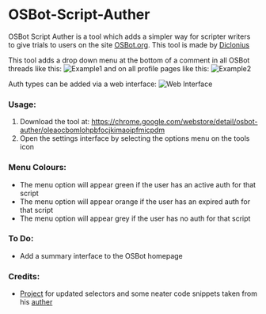# OSBot-Script-Auther
OSBot Script Auther is a tool which adds a simpler way for scripter writers to give trials to users on the site [OSBot.org](https://OSBot.org).
This tool is made by [Diclonius](https://osbot.org/forum/profile/655-diclonius/)

This tool adds a drop down menu at the bottom of a comment in all OSBot threads like this:
![Example1](http://i.imgur.com/39JzCEk.png "Example 1")
and on all profile pages like this:
![Example2](https://i.imgur.com/BzFmNMi.png "Example 2")

Auth types can be added via a web interface:
![Web Interface](http://i.imgur.com/UbSceh2.png "Web Interface")

### Usage:
1. Download the tool at: https://chrome.google.com/webstore/detail/osbot-auther/oleaocbomlohpbfocjkimaoipfmicpdm
2. Open the settings interface by selecting the options menu on the tools icon

### Menu Colours:
* The menu option will appear green if the user has an active auth for that script
* The menu option will appear orange if the user has an expired auth for that script
* The menu option will appear grey if the user has no auth for that script

### To Do:
* Add a summary interface to the OSBot homepage

### Credits:
* [Project](https://osbot.org/forum/profile/847-project/) for updated selectors and some neater code snippets taken from his [auther](https://osbot.org/forum/topic/129784-updated-script-trial-auther/)
